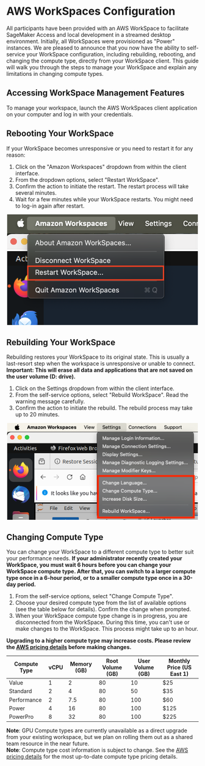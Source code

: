 # AWS WorkSpaces Configuration

All participants have been provided with an AWS WorkSpace to facilitate SageMaker Access and local development in a streamed desktop environment. Initially, all WorkSpaces were provisioned as "Power" instances. We are pleased to announce that you now have the ability to self-service your WorkSpace configuration, including rebuilding, rebooting, and changing the compute type, directly from your WorkSpace client. This guide will walk you through the steps to manage your WorkSpace and explain any limitations in changing compute types.

## Accessing WorkSpace Management Features

To manage your workspace, launch the AWS WorkSpaces client application on your computer and log in with your credentials.

## Rebooting Your WorkSpace

If your WorkSpace becomes unresponsive or you need to restart it for any reason:   
  
1. Click on the "Amazon Workspaces" dropdown from within the client interface.  
2. From the dropdown options, select "Restart WorkSpace".   
3. Confirm the action to initiate the restart. The restart process will take several minutes.
2. Wait for a few minutes while your WorkSpace restarts. You might need to log-in again after restart.

<p align="center"><img src="../images/workspace-restart.png" alt="workspace-restart" width="500"/></p>

## Rebuilding Your WorkSpace

Rebuilding restores your WorkSpace to its original state. This is usually a last-resort step when the workspace is unresponsive or unable to connect. **Important: This will erase all data and applications that are not saved on the user volume (D: drive).**

1. Click on the Settings dropdown from within the client interface.
2. From the self-service options, select "Rebuild WorkSpace". Read the warning message carefully.
3. Confirm the action to initiate the rebuild. The rebuild process may take up to 20 minutes.

<p align="center"><img src="../images/workspace-selfservice.png" alt="workspace-selfservice" width="500"/></p>

## Changing Compute Type

You can change your WorkSpace to a different compute type to better suit your performance needs. **If your administrator recently created your WorkSpace, you must wait 6 hours before you can change your WorkSpace compute type. After that, you can switch to a larger compute type once in a 6-hour period, or to a smaller compute type once in a 30-day period.** 

1. From the self-service options, select "Change Compute Type".
2. Choose your desired compute type from the list of available options (see the table below for details). Confirm the change when prompted.
3. When your WorkSpace compute type change is in progress, you are disconnected from the WorkSpace. During this time, you can't use or make changes to the WorkSpace. This process might take up to an hour.

**Upgrading to a higher compute type may increase costs. Please review the [AWS pricing details](https://aws.amazon.com/workspaces-family/workspaces/pricing/) before making changes.**  

| Compute Type | vCPU | Memory (GB) | Root Volume (GB) | User Volume (GB) | Monthly Price (US East 1) |
|--------------|------|-------------|------------------|------------------|---------------------------|
| Value        | 1    | 2           | 80               | 10               | $25                      |
| Standard     | 2    | 4           | 80               | 50               | $35                      |
| Performance  | 2    | 7.5         | 80               | 100              | $60                      |
| Power        | 4    | 16          | 80               | 100              | $125                     |
| PowerPro     | 8    | 32          | 80               | 100              | $225                     |

**Note**: GPU Compute types are currently unavailable as a direct upgrade from your existing workspace, but we plan on rolling them out as a shared team resource in the near future.  
**Note**: Compute type cost information is subject to change. See the [AWS pricing details](https://aws.amazon.com/workspaces-family/workspaces/pricing/) for the most up-to-date compute type pricing details.
